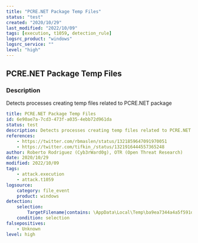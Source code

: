 ```yaml
---
title: "PCRE.NET Package Temp Files"
status: "test"
created: "2020/10/29"
last_modified: "2022/10/09"
tags: [execution, t1059, detection_rule]
logsrc_product: "windows"
logsrc_service: ""
level: "high"
---
```


## PCRE.NET Package Temp Files

### Description

Detects processes creating temp files related to PCRE.NET package

```yml
title: PCRE.NET Package Temp Files
id: 6e90ae7a-7cd3-473f-a035-4ebb72d961da
status: test
description: Detects processes creating temp files related to PCRE.NET package
references:
    - https://twitter.com/rbmaslen/status/1321859647091970051
    - https://twitter.com/tifkin_/status/1321916444557365248
author: Roberto Rodriguez (Cyb3rWard0g), OTR (Open Threat Research)
date: 2020/10/29
modified: 2022/10/09
tags:
    - attack.execution
    - attack.t1059
logsource:
    category: file_event
    product: windows
detection:
    selection:
        TargetFilename|contains: \AppData\Local\Temp\ba9ea7344a4a5f591d6e5dc32a13494b\
    condition: selection
falsepositives:
    - Unknown
level: high

```
